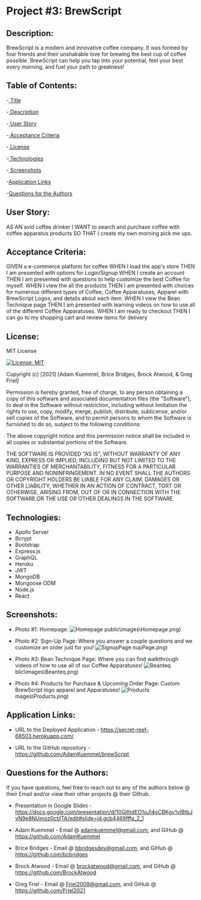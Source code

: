 # Project #3: BrewScript

## Description:

BrewScript is a modern and innovative coffee company. It was formed by four friends and their unshakable love for brewing the best cup of coffee possible. BrewScript can help you tap into your potential, feel your best every morning, and fuel your path to greatness!

## Table of Contents:

-[ Title](#project-#3-brewscript)

-[ Description](#description)

-[ User Story](#user-story)

-[ Acceptance Criteria](#acceptance-criteria)

-[ License](#license)

-[ Technologies](#technologies)

-[ Screenshots](#screenshots)

-[Application Links](#application-links)

-[Questions for the Authors](#questions-for-the-authors)

## User Story:

AS AN avid coffee drinker
I WANT to search and purchase coffee with coffee apparatus products
SO THAT I create my own morning pick me ups.

## Acceptance Criteria:

GIVEN a e-commerce platform for coffee
WHEN I load the app's store
THEN I am presented with options for Login/Signup
WHEN I create an account
THEN I am presented with questions to help customize the best Coffee for myself.
WHEN I view the all the products
THEN I am presented with choices for numerous different types of Coffee, Coffee Apparatuses, Apparel with BrewScript Logos, and details about each item.
WHEN I view the Bean Technique page
THEN I am presented with learning videos on how to use all of the different Coffee Apparatuses.
WHEN I am ready to checkout
THEN I can go to my shopping cart and review items for delivery

## License:

MIT License

[![License: MIT](https://img.shields.io/badge/License-MIT-yellow.svg)](https://opensource.org/licenses/MIT)

Copyright (c) [2021] [Adam Kuemmel, Brice Bridges, Brock Atwood, & Greg Friel]

Permission is hereby granted, free of charge, to any person obtaining a copy
of this software and associated documentation files (the "Software"), to deal
in the Software without restriction, including without limitation the rights
to use, copy, modify, merge, publish, distribute, sublicense, and/or sell
copies of the Software, and to permit persons to whom the Software is
furnished to do so, subject to the following conditions:

The above copyright notice and this permission notice shall be included in all
copies or substantial portions of the Software.

THE SOFTWARE IS PROVIDED "AS IS", WITHOUT WARRANTY OF ANY KIND, EXPRESS OR
IMPLIED, INCLUDING BUT NOT LIMITED TO THE WARRANTIES OF MERCHANTABILITY,
FITNESS FOR A PARTICULAR PURPOSE AND NONINFRINGEMENT. IN NO EVENT SHALL THE
AUTHORS OR COPYRIGHT HOLDERS BE LIABLE FOR ANY CLAIM, DAMAGES OR OTHER
LIABILITY, WHETHER IN AN ACTION OF CONTRACT, TORT OR OTHERWISE, ARISING FROM,
OUT OF OR IN CONNECTION WITH THE SOFTWARE OR THE USE OR OTHER DEALINGS IN THE
SOFTWARE.

## Technologies:

- Apollo Server
- Bcrypt
- Bootstrap
- Express.js
- GraphQL
- Heroku
- JWT
- MongoDB
- Mongoose ODM
- Node.js
- React

## Screenshots:

- Photo #1: Homepage:
  ![Homepage](https://user-images.githubusercontent.com/87154134/136829193-b5018b75-b574-4846-930a-e11f129c1150.png)
public\images\Homepage.png)

- Photo #2: Sign-Up Page: Where you answer a couple questions and we customize an order just for you!
  ![SignupPage](https://user-images.githubusercontent.com/87154134/136829237-a1a5c003-5289-42ab-9f71-69dcc4bfcbd6.png)
nupPage.png)

- Photo #3: Bean Technique Page: Where you can find walkthrough videos of how to use all of our Coffee Apparatuses!
 ![Beanteq](https://user-images.githubusercontent.com/87154134/136829278-9d31eedd-1c17-48f7-a373-fd5e3e7f4e5f.png)
blic\images\Beanteq.png)

- Photo #4: Products for Purchase & Upcoming Order Page: Custom BrewScript logo apparel and Apparatuses!
 ![Products](https://user-images.githubusercontent.com/87154134/136829318-a40b73dd-3f21-4d6c-b13c-92726efe989c.png)
mages\Products.png)

## Application Links:

- URL to the Deployed Application - https://secret-reef-68503.herokuapp.com/

- URL to the GitHub repository - https://github.com/AdamKuemmel/brewScript

## Questions for the Authors:

If you have questions, feel free to reach out to any of the authors below @ their Email and/or view their other projects @ their Github.

- Presentation in Google Slides - https://docs.google.com/presentation/d/10GjthdEO1uJI4oCBKgv1vlBtbJvN9e8NUmoz0ctjITA/edit#slide=id.gcb4469fffa_2_1

- Adam Kuemmel - Email @ adamkuemmel@gmail.com, and GiHub @ https://github.com/AdamKuemmel

- Brice Bridges - Email @ bbridgesdev@gmail.com, and GiHub @ https://github.com/bcbridges

- Brock Atwood - Email @ brockatwood@gmail.com, and GiHub @ https://github.com/BrockAtwood

- Greg Friel - Email @ Friel2009@gmail.com, and GiHub @ https://github.com/Friel2021

